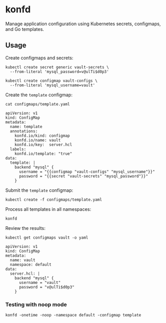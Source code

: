 # konfd

Manage application configuration using Kubernetes secrets, configmaps, and Go templates.

## Usage

Create configmaps and secrets:

```
kubectl create secret generic vault-secrets \
  --from-literal 'mysql_password=v@ulTi$d0p3'
```

```
kubectl create configmap vault-configs \
  --from-literal 'mysql_username=vault'
```

Create the `template` configmap:

```
cat configmaps/template.yaml 
```
```
apiVersion: v1
kind: ConfigMap
metadata:
  name: template
  annotations:
    konfd.io/kind: configmap
    konfd.io/name: vault
    konfd.io/key:  server.hcl
  labels:
    konfd.io/template: "true"
data:
  template: |
    backend "mysql" {
      username = "{{configmap "vault-configs" "mysql_username"}}"
      password = "{{secret "vault-secrets" "mysql_password"}}"
    }
```

Submit the `template` configmap:

```
kubectl create -f configmaps/template.yaml
```

Process all templates in all namespaces:

```
konfd
```

Review the results:

```
kubectl get configmaps vault -o yaml
```

```
apiVersion: v1
kind: ConfigMap
metadata:
  name: vault
  namespace: default
data:
  server.hcl: |
    backend "mysql" {
      username = "vault"
      password = "v@ulTi$d0p3"
    }
```

### Testing with noop mode

```
konfd -onetime -noop -namespace default -configmap template
```
